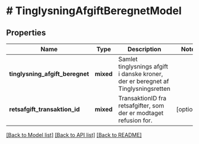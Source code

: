 # # TinglysningAfgiftBeregnetModel

## Properties

Name | Type | Description | Notes
------------ | ------------- | ------------- | -------------
**tinglysning_afgift_beregnet** | **mixed** | Samlet tinglysnings afgift i danske kroner, der er beregnet af Tinglysningsretten |
**retsafgift_transaktion_id** | **mixed** | TransaktionID fra retsafgifter, som der er modtaget refusion for. | [optional]

[[Back to Model list]](../../README.md#models) [[Back to API list]](../../README.md#endpoints) [[Back to README]](../../README.md)
